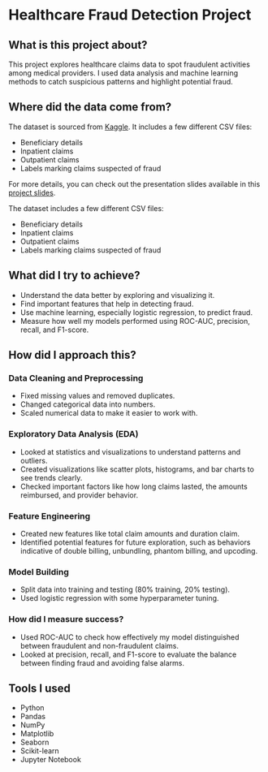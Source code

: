 # Healthcare Fraud Detection Project

## What is this project about?

This project explores healthcare claims data to spot fraudulent activities among medical providers. I used data analysis and machine learning methods to catch suspicious patterns and highlight potential fraud.

## Where did the data come from?

The dataset is sourced from [Kaggle](https://www.kaggle.com/datasets/rohitrox/healthcare-provider-fraud-detection-analysis/data). It includes a few different CSV files:

- Beneficiary details
- Inpatient claims
- Outpatient claims
- Labels marking claims suspected of fraud

For more details, you can check out the presentation slides available in this [project slides](https://drive.google.com/file/d/1jPnMJNZRz9oQVxCP3VmEwOjEiFoHIbL3/view?usp=sharing).

The dataset includes a few different CSV files:

- Beneficiary details
- Inpatient claims
- Outpatient claims
- Labels marking claims suspected of fraud

## What did I try to achieve?

- Understand the data better by exploring and visualizing it.
- Find important features that help in detecting fraud.
- Use machine learning, especially logistic regression, to predict fraud.
- Measure how well my models performed using ROC-AUC, precision, recall, and F1-score.

## How did I approach this?

### Data Cleaning and Preprocessing

- Fixed missing values and removed duplicates.
- Changed categorical data into numbers.
- Scaled numerical data to make it easier to work with.

### Exploratory Data Analysis (EDA)

- Looked at statistics and visualizations to understand patterns and outliers.
- Created visualizations like scatter plots, histograms, and bar charts to see trends clearly.
- Checked important factors like how long claims lasted, the amounts reimbursed, and provider behavior.

### Feature Engineering

- Created new features like total claim amounts and duration claim.
- Identified potential features for future exploration, such as behaviors indicative of double billing, unbundling, phantom billing, and upcoding.

### Model Building

- Split data into training and testing (80% training, 20% testing).
- Used logistic regression with some hyperparameter tuning.

### How did I measure success?

- Used ROC-AUC to check how effectively my model distinguished between fraudulent and non-fraudulent claims.
- Looked at precision, recall, and F1-score to evaluate the balance between finding fraud and avoiding false alarms.

## Tools I used

- Python
- Pandas
- NumPy
- Matplotlib
- Seaborn
- Scikit-learn
- Jupyter Notebook
